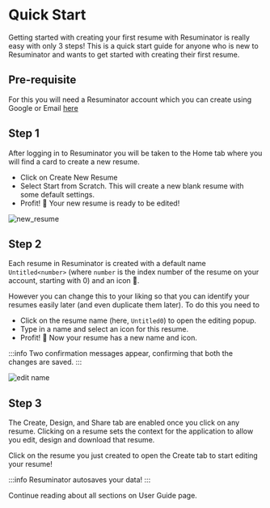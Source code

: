 # Quick Start

Getting started with creating your first resume with Resuminator is really easy with only 3 steps!
This is a quick start guide for anyone who is new to Resuminator and wants to get started with creating their first resume.

## Pre-requisite

For this you will need a Resuminator account which you can create using Google or Email [here](https://www.resuminator.in/signup)

## Step 1

After logging in to Resuminator you will be taken to the Home tab where you will find a card to create a new resume.

- Click on Create New Resume
- Select Start from Scratch. This will create a new blank resume with some default settings.
- Profit! 🎉 Your new resume is ready to be edited!

![new_resume](/gifs/new_resume.gif)

## Step 2

Each resume in Resuminator is created with a default name `Untitled<number>`
(where `number` is the index number of the resume on your account, starting with 0) and an icon 📄.

However you can change this to your liking so that you can identify your resumes easily later (and even duplicate them later).
To do this you need to

- Click on the resume name (here, `Untitled0`) to open the editing popup.
- Type in a name and select an icon for this resume.
- Profit! 🎉 Now your resume has a new name and icon.

:::info
Two confirmation messages appear, confirming that both the changes are saved.
:::

![edit name](/gifs/resume_name_edit.gif)

## Step 3

The Create, Design, and Share tab are enabled once you click on any resume.
Clicking on a resume sets the context for the application to allow you edit, design and download that resume.

Click on the resume you just created to open the Create tab to start editing your resume!

:::info
Resuminator autosaves your data!
:::

Continue reading about all sections on User Guide page.
